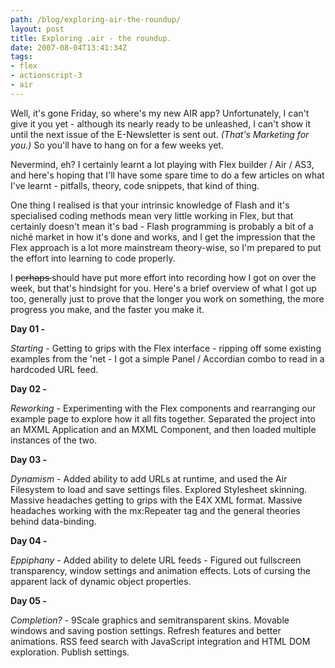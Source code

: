 ```yaml
---
path: /blog/exploring-air-the-roundup/
layout: post
title: Exploring .air - the roundup.
date: 2007-08-04T13:41:34Z
tags:
- flex
- actionscript-3
- air
---
```


Well, it's gone Friday, so where's my new AIR app?  Unfortunately, I can't give it you yet - although its nearly ready to be unleashed, I can't show it until the next issue of the E-Newsletter is sent out.  <em>(That's Marketing for you.)</em>  So you'll have to hang on for a few weeks yet.

Nevermind, eh?  I certainly learnt a lot playing with Flex builder / Air / AS3, and here's hoping that I'll have some spare time to do a few articles on what I've learnt - pitfalls, theory, code snippets, that kind of thing.

One thing I realised is that your intrinsic knowledge of Flash and it's specialised coding methods mean very little working in Flex, but that certainly doesn't mean it's bad - Flash programming is probably a bit of a niché market in how it's done and works, and I get the impression that the Flex approach is a lot more mainstream theory-wise, so I'm prepared to put the effort into learning to code properly.

I <strike> perhaps </strike> should have put more effort into recording how I got on over the week, but that's hindsight for you.  Here's a brief overview of what I got up too, generally just to prove that the longer you work on something, the more progress you make, and the faster you make it.

<strong>Day 01 -</strong>

<em>Starting </em>- Getting to grips with the Flex interface - ripping off some existing examples from the 'net - I got a simple Panel / Accordian combo to read in a hardcoded URL feed.

<strong>Day 02 -</strong>

<em>Reworking </em>- Experimenting with the Flex components and rearranging our example page to explore how it all fits together.  Separated the project into an MXML Application and an MXML Component, and then loaded multiple instances of the two.

<strong>Day 03 -</strong>

<em>Dynamism </em>- Added ability to add URLs at runtime, and used the Air Filesystem to load and save settings files.  Explored Stylesheet skinning.  Massive headaches getting to grips with the E4X XML format.  Massive headaches working with the mx:Repeater tag and the general theories behind data-binding.

<strong>Day 04 -</strong>

<em>Eppiphany </em>-  Added ability to delete URL feeds - Figured out fullscreen transparency, window settings and animation effects.  Lots of cursing the apparent lack of dynamic object properties.

<strong>Day 05 - </strong>

<em>Completion?</em> - 9Scale graphics and semitransparent skins.  Movable windows and saving postion settings.  Refresh features and better animations.  RSS feed search with JavaScript integration and HTML DOM exploration.  Publish settings.